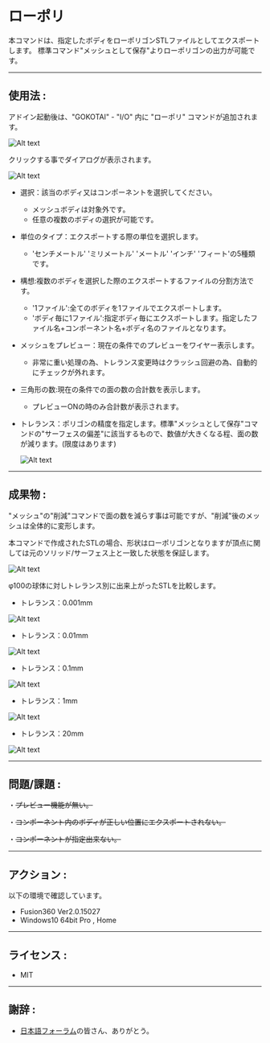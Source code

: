 # **ローポリ**

本コマンドは、指定したボディをローポリゴンSTLファイルとしてエクスポートします。
標準コマンド"メッシュとして保存"よりローポリゴンの出力が可能です。

---

## **使用法** :

アドイン起動後は、"GOKOTAI" - "I/O" 内に "ローポリ" コマンドが追加されます。

![Alt text](./resources_readme/menu.png)

クリックする事でダイアログが表示されます。

![Alt text](./resources_readme/dialog.png)

- 選択：該当のボディ又はコンポーネントを選択してください。
  - メッシュボディは対象外です。
  - 任意の複数のボディの選択が可能です。
- 単位のタイプ：エクスポートする際の単位を選択します。
  - 'センチメートル' 'ミリメートル' 'メートル' 'インチ' 'フィート'の5種類です。
- 構想:複数のボディを選択した際のエクスポートするファイルの分割方法です。
  - '1ファイル':全てのボディを1ファイルでエクスポートします。
  - 'ボディ毎に1ファイル':指定ボディ毎にエクスポートします。指定したファイル名+コンポーネント名+ボディ名のファイルとなります。
- メッシュをプレビュー：現在の条件でのプレビューをワイヤー表示します。
  - 非常に重い処理の為、トレランス変更時はクラッシュ回避の為、自動的にチェックが外れます。
- 三角形の数:現在の条件での面の数の合計数を表示します。
  - プレビューONの時のみ合計数が表示されます。
- トレランス：ポリゴンの精度を指定します。標準"メッシュとして保存"コマンドの"サーフェスの偏差"に該当するもので、数値が大きくなる程、面の数が減ります。(限度はあります)

  ![Alt text](./resources_readme/tolerance.png)

---

## **成果物** :

"メッシュ"の"削減"コマンドで面の数を減らす事は可能ですが、"削減"後のメッシュは全体的に変形します。

本コマンドで作成されたSTLの場合、形状はローポリゴンとなりますが頂点に関しては元のソリッド/サーフェス上と一致した状態を保証します。

![Alt text](./resources_readme/res_vertex.png)

φ100の球体に対しトレランス別に出来上がったSTLを比較します。

- トレランス：0.001mm

![Alt text](./resources_readme/res_0001.png)

- トレランス：0.01mm

![Alt text](./resources_readme/res_001.png)

- トレランス：0.1mm

![Alt text](./resources_readme/res_01.png)

- トレランス：1mm

![Alt text](./resources_readme/res_1.png)

- トレランス：20mm

![Alt text](./resources_readme/res_20.png)

---

## **問題/課題** :

・~~プレビュー機能が無い。~~

・~~コンポーネント内のボディが正しい位置にエクスポートされない。~~

・~~コンポーネントが指定出来ない。~~

---

## **アクション** :

以下の環境で確認しています。

- Fusion360 Ver2.0.15027
- Windows10 64bit Pro , Home

---

## **ライセンス** :

- MIT

---

## 謝辞 :

- [日本語フォーラム](https://forums.autodesk.com/t5/fusion-360-ri-ben-yu/bd-p/707)の皆さん、ありがとう。

